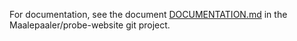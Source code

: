 For documentation, see the document [DOCUMENTATION.md](https://scm.uninett.no/maalepaaler/probe-website/blob/master/DOCUMENTATION.md) in the Maalepaaler/probe-website git project.
